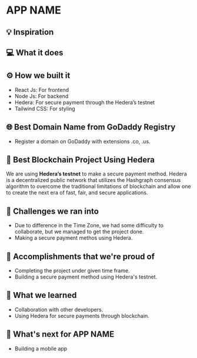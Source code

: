 # APP NAME

## 💡 Inspiration

## 💻 What it does

## ⚙️ How we built it

- React Js: For frontend
- Node Js: For backend
- Hedera: For secure payment through the Hedera’s testnet
- Tailwind CSS: For styling

## 🌐 Best Domain Name from GoDaddy Registry

- Register a domain on GoDaddy with extensions .co, .us.

## 🔐 Best Blockchain Project Using Hedera

We are using **Hedera’s testnet** to make a secure payment method. Hedera is a decentralized public network that utilizes the Hashgraph consensus algorithm to overcome the traditional limitations of blockchain and allow one to create the next era of fast, fair, and secure applications.

## 🧠 Challenges we ran into

- Due to difference in the Time Zone, we had some difficulty to collaborate, but we managed to get the project done.
- Making a secure payment methos using Hedera.

## 🏅 Accomplishments that we're proud of

- Completing the project under given time frame.
- Building a secure payment method using Hedera's testnet.

## 📖 What we learned

- Collaboration with other developers.
- Using Hedera for secure payments through blockchain.

## 🚀 What's next for APP NAME

- Building a mobile app

